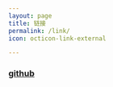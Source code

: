 ```yaml
---
layout: page
title: 链接
permalink: /link/
icon: octicon-link-external

---
```


### [github](https://github.com/bit-ranger/blog)